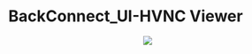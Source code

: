 # BackConnect_UI-HVNC Viewer


<p align="center">
<img src="https://s8.directupload.net/images/210312/phgzijrr.png" ><br>

